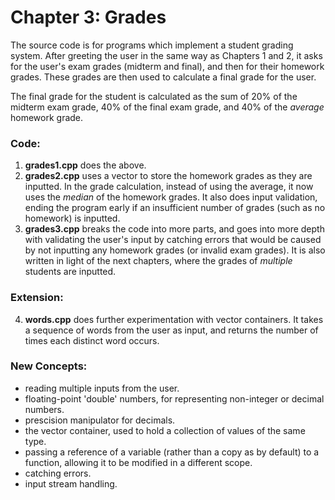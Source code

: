 # Chapter 3: Grades

The source code is for programs which implement a student grading system. 
After greeting the user in the same way as Chapters 1 and 2, it asks for the user's exam grades (midterm and final), and then for their homework grades.
These grades are then used to calculate a final grade for the user.

The final grade for the student is calculated as the sum of 20% of the midterm exam grade, 40% of the final exam grade, and 40% of the _average_ homework grade. 

### Code:
1) **grades1.cpp** does the above.
2) **grades2.cpp** uses a vector to store the homework grades as they are inputted. In the grade calculation, instead of using the average, it now uses the _median_ of the homework grades. It also does input validation, ending the program early if an insufficient number of grades (such as no homework) is inputted.
3) **grades3.cpp** breaks the code into more parts, and goes into more depth with validating the user's input by catching errors that would be caused by not inputting any homework grades (or invalid exam grades). It is also written in light of the next chapters, where the grades of _multiple_ students are inputted.

### Extension:
4) **words.cpp** does further experimentation with vector containers. It takes a sequence of words from the user as input, and returns the number of times each distinct word occurs.

### New Concepts:
* reading multiple inputs from the user.
* floating-point 'double' numbers, for representing non-integer or decimal numbers.
* prescision manipulator for decimals.
* the vector container, used to hold a collection of values of the same type.
* passing a reference of a variable (rather than a copy as by default) to a function, allowing it to be modified in a different scope.
* catching errors.
* input stream handling.
